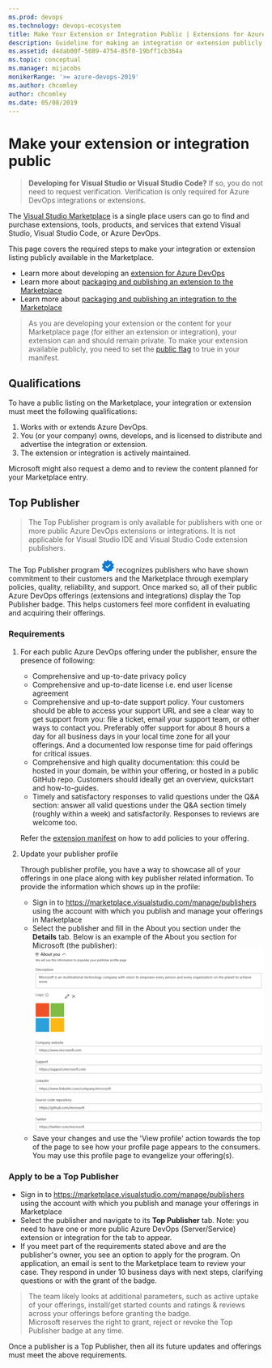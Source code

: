 ```yaml
---
ms.prod: devops
ms.technology: devops-ecosystem
title: Make Your Extension or Integration Public | Extensions for Azure DevOps Services
description: Guideline for making an integration or extension publicly visible on the Visual Studio Marketplace
ms.assetid: d4dab00f-5089-4754-85f0-19bff1cb364a
ms.topic: conceptual
ms.manager: mijacobs
monikerRange: '>= azure-devops-2019'
ms.author: chcomley
author: chcomley
ms.date: 05/08/2019
---
```


# Make your extension or integration public

> **Developing for Visual Studio or Visual Studio Code?** If so, you do not need to request verification. Verification is only required for Azure DevOps integrations or extensions.

The [Visual Studio Marketplace](https://marketplace.visualstudio.com/azuredevops) is a single place users can go to find and purchase extensions, tools, products, and services that extend Visual Studio, Visual Studio Code, or Azure DevOps. 

This page covers the required steps to make your integration or extension listing publicly available in the Marketplace. 

* Learn more about developing an [extension for Azure DevOps](../overview.md)
* Learn more about [packaging and publishing an extension to the Marketplace](./overview.md)
* Learn more about [packaging and publishing an integration to the Marketplace](./integration.md)

> As you are developing your extension or the content for your Marketplace page (for either an extension or integration), your extension can and should remain private. To make your extension available publicly, you need to set the [public flag](../develop/manifest.md#public-flag) to true in your manifest.

## Qualifications

To have a public listing on the Marketplace, your integration or extension must meet the following qualifications:

1. Works with or extends Azure DevOps.
2. You (or your company) owns, develops, and is licensed to distribute and advertise the integration or extension.
3. The extension or integration is actively maintained.

Microsoft might also request a demo and to review the content planned for your Marketplace entry.


## Top Publisher 
> The Top Publisher program is only available for publishers with one or more public Azure DevOps extensions or integrations. It is not applicable for Visual Studio IDE and Visual Studio Code extension publishers.

The Top Publisher program <img src="media/top-publisher.png" alt="Top Publisher badge" width="25"/> recognizes publishers who have shown commitment to their customers and the Marketplace through exemplary policies, quality, reliability, and support. Once marked so, all of their public Azure DevOps offerings (extensions and integrations) display the Top Publisher badge. This helps customers feel more confident in evaluating and acquiring their offerings.

### Requirements

1. For each public Azure DevOps offering under the publisher, ensure the presence of following:

   * Comprehensive and up-to-date privacy policy
   * Comprehensive and up-to-date license i.e. end user license agreement
   * Comprehensive and up-to-date support policy. Your customers should be able to access your support URL and see a clear way to get support from you: file a ticket, email your support team, or other ways to contact you. Preferably offer support for about 8 hours a day for all business days in your local time zone for all your offerings. And a documented low response time for paid offerings for critical issues.
   * Comprehensive and high quality documentation: this could be hosted in your domain, be within your offering, or hosted in a public GitHub repo. Customers should ideally get an overview, quickstart and how-to-guides.
   * Timely and satisfactory responses to valid questions under the Q&A section: answer all valid questions under the Q&A section timely (roughly within a week) and satisfactorily. Responses to reviews are welcome too.

   Refer the [extension manifest](../develop/manifest.md) on how to add policies to your offering.

2. Update your publisher profile

    Through publisher profile, you have a way to showcase all of your offerings in one place along with key publisher related information. To provide the information which shows up in the profile:

    * Sign in to https://marketplace.visualstudio.com/manage/publishers using the account with which you publish and manage your offerings in Marketplace
    * Select the publisher and fill in the About you section under the **Details** tab. Below is an example of the About you section for Microsoft (the publisher):       
      <img src="media/microsoft-about-you-section.png" alt="Microsoft Details" width="800" />
    * Save your changes and use the 'View profile' action towards the top of the page to see how your profile page appears to the consumers. You may use this profile page to evangelize your offering(s).


### Apply to be a Top Publisher

* Sign in to https://marketplace.visualstudio.com/manage/publishers using the account with which you publish and manage your offerings in Marketplace
* Select the publisher and navigate to its **Top Publisher** tab. Note: you need to have one or more public Azure DevOps (Server/Service) extension or integration for the tab to appear.  
* If you meet part of the requirements stated above and are the publisher's owner, you see an option to apply for the program. On application, an email is sent to the Marketplace team to review your case. They respond in under 10 business days with next steps, clarifying questions or with the grant of the badge.

> The team likely looks at additional parameters, such as active uptake of your offerings, install/get started counts and ratings & reviews across your offerings before granting the badge. <br> Microsoft reserves the right to grant, reject or revoke the Top Publisher badge at any time.

Once a publisher is a Top Publisher, then all its future updates and offerings must meet the above requirements.
